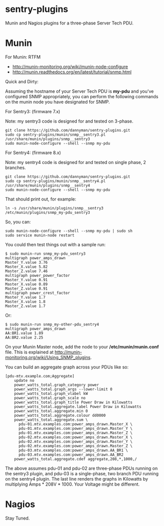 sentry-plugins
==============

Munin and Nagios plugins for a three-phase Server Tech PDU.

# Munin

For Munin: RTFM
* http://munin-monitoring.org/wiki/munin-node-configure
* http://munin.readthedocs.org/en/latest/tutorial/snmp.html

Quick and Dirty:

Assuming the hostname of your Server Tech PDU is **my-pdu** and you've configured SNMP appropriately, you can perform the following commands on the munin node you have designated for SNMP.

For Sentry3: (firmware 7.x)

Note: my sentry3 code is designed for and tested on 3-phase.

```
git clone https://github.com/dannyman/sentry-plugins.git
sudo cp sentry-plugins/munin/snmp__sentry3.pl /usr/share/munin/plugins/snmp__sentry3
sudo munin-node-configure --shell --snmp my-pdu
```

For Sentry4: (firmware 8.x)

Note: my sentry4 code is designed for and tested on single phase, 2 branches.

```
git clone https://github.com/dannyman/sentry-plugins.git
sudo cp sentry-plugins/munin/snmp__sentry4.pl /usr/share/munin/plugins/snmp__sentry4
sudo munin-node-configure --shell --snmp my-pdu
```

That should print out, for example:

```
ln -s /usr/share/munin/plugins/snmp__sentry3 /etc/munin/plugins/snmp_my-pdu_sentry3
```

So, you can:

```
sudo munin-node-configure --shell --snmp my-pdu | sudo sh
sudo service munin-node restart
```

You could then test things out with a sample run:
```
$ sudo munin-run snmp_my-pdu_sentry3
multigraph power_amps_drawn
Master_Y.value 3.76
Master_X.value 5.82
Master_Z.value 7.46
multigraph power_power_factor
Master_Y.value 0.91
Master_X.value 0.89
Master_Z.value 0.91
multigraph power_crest_factor
Master_Y.value 1.7
Master_X.value 1.8
Master_Z.value 1.7
```

Or:

```
$ sudo munin-run snmp_my-other-pdu_sentry4
multigraph power_amps_drawn
AA:BR1.value 1.89
AA:BR2.value 2.25
```

On your Munin Master node, add the node to your **/etc/munin/munin.conf** file.  This is explained at http://munin-monitoring.org/wiki/Using_SNMP_plugins.

You can build an aggregate graph across your PDUs like so:
```
[pdu-mtv.example.com;Aggregate]
    update no
    power_watts_total.graph_category power
    power_watts_total.graph_args --lower-limit 0
    power_watts_total.graph_vlabel kW
    power_watts_total.graph_scale no
    power_watts_total.graph_title Power Draw in Kilowatts
    power_watts_total.aggregate.label Power Draw in Kilowatts
    power_watts_total.aggregate.min 0
    power_watts_total.aggregate.colour dd0000
    power_watts_total.aggregate.sum \
      pdu-01.mtv.examples.com:power_amps_drawn.Master_X \
      pdu-01.mtv.examples.com:power_amps_drawn.Master_Y \
      pdu-01.mtv.examples.com:power_amps_drawn.Master_Z \
      pdu-02.mtv.examples.com:power_amps_drawn.Master_X \
      pdu-02.mtv.examples.com:power_amps_drawn.Master_Y \
      pdu-02.mtv.examples.com:power_amps_drawn.Master_Z \
      pdu-03.mtv.examples.com:power_amps_drawn.AA_BR1 \
      pdu-03.mtv.examples.com:power_amps_drawn.AA_BR2
	power_watts_total.aggregate.cdef aggregate,208,*,1000,/
```

The above assumes pdu-01 and pdu-02 are three-phase PDUs running on the
sentry3 plugin, and pdu-03 is a single-phase, two branch PDU running on
the sentry4 plugin.  The last line renders the graphs in Kilowatts by
multiplying Amps * 208V * 1000.  Your Voltage might be different.


# Nagios

Stay Tuned.
